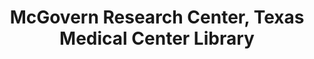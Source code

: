---
layout: repo
title: "McGovern Research Center, Texas Medical Center Library"
id: 17369
permalink: repos/17369/
---